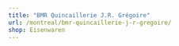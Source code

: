 ```yaml
---
title: "BMR Quincaillerie J.R. Grégoire"
url: /montreal/bmr-quincaillerie-j-r-gregoire/
shop: Eisenwaren
---
```


